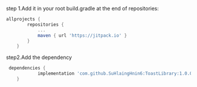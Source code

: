 step 1.Add it in your root build.gradle at the end of repositories:
```gradle
allprojects {
		repositories {
			...
			maven { url 'https://jitpack.io' }
		}
	}
```

 step2.Add the dependency
```gradle
 dependencies {
	        implementation 'com.github.SuHlaingHnin6:ToastLibrary:1.0.0'
	}
 ```
